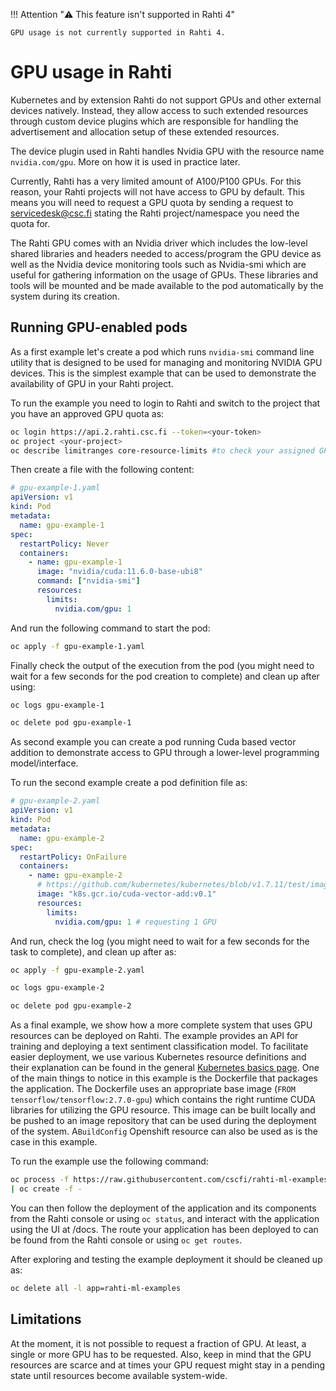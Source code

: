 <style>
.admonition-title { background-color: rgba(255, 0, 0, 0.15) !important; }
.admonition { background-color: white !important; }
</style>
!!! Attention "⚠️ This feature isn't supported in Rahti 4"

    GPU usage is not currently supported in Rahti 4.

# GPU usage in Rahti

Kubernetes and by extension Rahti do not support GPUs and other external devices natively. Instead,
they allow access to such extended resources through custom device plugins which are responsible for
handling the advertisement and allocation setup of these extended resources.

The device plugin used in Rahti handles Nvidia GPU with the resource name `nvidia.com/gpu`. More on
how it is used in practice later.

Currently, Rahti has a very limited amount of A100/P100 GPUs. For this reason, your Rahti projects
will not have access to GPU by default. This means you will need to request a GPU quota by sending
a request to servicedesk@csc.fi stating the Rahti project/namespace you need the quota for.

The Rahti GPU comes with an Nvidia driver which includes the low-level shared libraries and headers
needed to access/program the GPU device as well as the Nvidia device monitoring tools such as Nvidia-smi
which are useful for gathering information on the usage of GPUs. These libraries and tools will be
mounted and be made available to the pod automatically by the system during its creation.

## Running GPU-enabled pods

As a first example let's create a pod which runs `nvidia-smi` command line utility that is designed
to be used for managing and monitoring NVIDIA GPU devices. This is the simplest example that can be
used to demonstrate the availability of GPU in your Rahti project.

To run the example you need to login to Rahti and switch to the project that you have an approved GPU
quota as:

```bash
oc login https://api.2.rahti.csc.fi --token=<your-token>
oc project <your-project>
oc describe limitranges core-resource-limits #to check your assigned GPU quota
```

Then create a file with the following content:

```yaml
# gpu-example-1.yaml
apiVersion: v1
kind: Pod
metadata:
  name: gpu-example-1
spec:
  restartPolicy: Never
  containers:
    - name: gpu-example-1
      image: "nvidia/cuda:11.6.0-base-ubi8"
      command: ["nvidia-smi"]
      resources:
        limits:
          nvidia.com/gpu: 1
```

And run the following command to start the pod:
```bash
oc apply -f gpu-example-1.yaml
```

Finally check the output of the execution from the pod (you might need to wait for a few seconds for
the pod creation to complete) and clean up after using:
```bash
oc logs gpu-example-1
```
```bash
oc delete pod gpu-example-1
```

As second example you can create a pod running Cuda based vector addition to demonstrate access to
GPU through a lower-level programming model/interface.

To run the second example create a pod definition file as:

```yaml
# gpu-example-2.yaml
apiVersion: v1
kind: Pod
metadata:
  name: gpu-example-2
spec:
  restartPolicy: OnFailure
  containers:
    - name: gpu-example-2
      # https://github.com/kubernetes/kubernetes/blob/v1.7.11/test/images/nvidia-cuda/Dockerfile
      image: "k8s.gcr.io/cuda-vector-add:v0.1"
      resources:
        limits:
          nvidia.com/gpu: 1 # requesting 1 GPU
```

And run, check the log (you might need to wait for a few seconds for the task to complete), and clean
up after as:

```bash
oc apply -f gpu-example-2.yaml
```
```bash
oc logs gpu-example-2
```
```bash
oc delete pod gpu-example-2
```

As a final example, we show how a more complete system that uses GPU resources can be deployed on Rahti.
The example provides an API for training and deploying a text sentiment classification model. To facilitate
easier deployment, we use various Kubernetes resource definitions and their explanation can be found
in the general [Kubernetes basics page](../concepts/).  One of the main things to notice in this example
is the Dockerfile that packages the application. The Dockerfile uses an appropriate base image
(`FROM tensorflow/tensorflow:2.7.0-gpu`) which contains the right runtime CUDA libraries for utilizing
the GPU resource. This image can be built locally and be pushed to an image repository that can be
used during the deployment of the system. A`BuildConfig` Openshift resource can also be used as is
the case in this example.

To run the example use the following command:
```bash
oc process -f https://raw.githubusercontent.com/cscfi/rahti-ml-examples/tf2-imdb-cuda/rahti-ml-example-cuda-template.yaml
| oc create -f -
```

You can then follow the deployment of the application and its components from the Rahti console or
using `oc status`, and interact with the application using the UI at <your-application-route>/docs.
The route your application has been deployed to can be found from the Rahti console or using `oc get routes`.

After exploring and testing the example deployment it should be cleaned up as:
```bash
oc delete all -l app=rahti-ml-examples
```

## Limitations
At the moment, it is not possible to request a fraction of GPU. At least, a single or more GPU has
to be requested. Also, keep in mind that the GPU resources are scarce and at times your GPU request
might stay in a pending state until resources become available system-wide.
